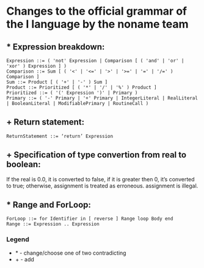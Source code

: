# Changes to the official grammar of the I language by the noname team
## * Expression breakdown:
```
Expression ::= ( 'not' Expression | Comparison [ ( 'and' | 'or' | 'xor' ) Expression ] )
Comparison ::= Sum [ ( '<' | '<=' | '>' | '>=' | '=' | '/=' ) Comparison ]
Sum ::= Product [ ( '+' | '-' ) Sum ]
Product ::= Prioritized [ ( '*' | '/' | '%' ) Product ]
Prioritized ::= ( '(' Expression ')' | Primary )
Primary ::= ( '-' Primary | '+' Primary | IntegerLiteral | RealLiteral | BooleanLiteral | ModifiablePrimary | RoutineCall )
```
## + Return statement:
```
ReturnStatement ::= ‘return’ Expression
```
## + Specification of type convertion from real to boolean:
If the real is 0.0, it is converted to false,
if it is greater then 0, it’s converted to true;
otherwise, assignment is treated as erroneous. assignment is illegal.

## * Range and ForLoop:
```
ForLoop ::= for Identifier in [ reverse ] Range loop Body end
Range ::= Expression .. Expression
```
### Legend
* \* - change/choose one of two contradicting
* \+ - add 